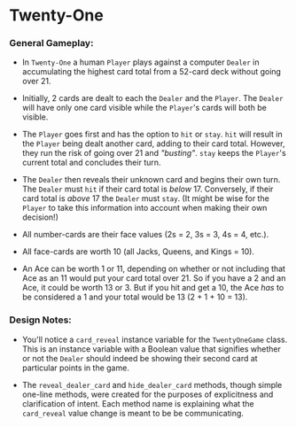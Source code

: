 # Twenty-One

### General Gameplay:

- In `Twenty-One` a human `Player` plays against a computer `Dealer`
in accumulating the highest card total from a 52-card deck without
going over 21.

- Initially, 2 cards are dealt to each the `Dealer` and the `Player`.
The `Dealer` will have only one card visible while the `Player`'s cards
will both be visible.

- The `Player` goes first and has the option to `hit` or `stay`.
`hit` will result in the `Player` being dealt another card,
adding to their card total. However, they run the risk of going
over 21 and *"busting"*. `stay` keeps the `Player`'s current total
and concludes their turn.

- The `Dealer` then reveals their unknown card and begins their own turn.
The `Dealer` must `hit` if their card total is *below* 17. Conversely, if
their card total is *above* 17 the `Dealer` must `stay`. (It might be wise
for the `Player` to take this information into account when making their
own decision!)

- All number-cards are their face values (2s = 2, 3s = 3, 4s = 4, etc.).

- All face-cards are worth 10 (all Jacks, Queens, and Kings = 10).

- An Ace can be worth 1 or 11, depending on whether or not including
that Ace as an 11 would put your card total over 21. So if you have a 2 and
an Ace, it could be worth 13 or 3. But if you hit and get a 10, the Ace *has*
to be considered a 1 and your total would be 13 (2 + 1 + 10 = 13).

### Design Notes:

- You'll notice a `card_reveal` instance variable for the `TwentyOneGame` class.
This is an instance variable with a Boolean value that signifies whether or not
the `Dealer` should indeed be showing their second card at particular points in
the game.

- The `reveal_dealer_card` and `hide_dealer_card` methods, though simple one-line
methods, were created for the purposes of explicitness and clarification of intent.
Each method name is explaining what the `card_reveal` value change is meant to be
be communicating.
